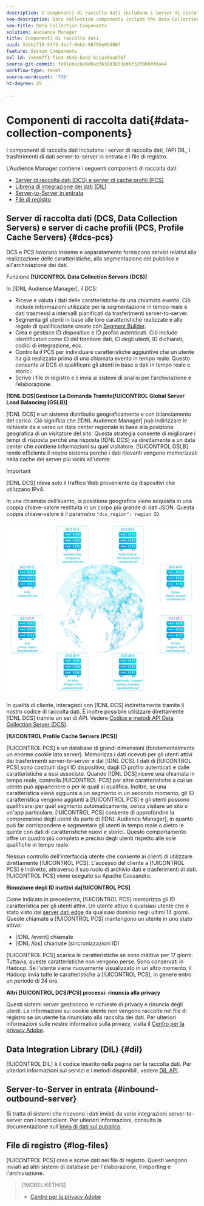 ```yaml
---
description: I componenti di raccolta dati includono i server di raccolta dati, l’API DIL, i trasferimenti di dati server-to-server in entrata e i file di registro.
seo-description: Data collection components include the Data Collection Servers, the DIL API, inbound server-to-server data transfers, and log files.
seo-title: Data Collection Components
solution: Audience Manager
title: Componenti di raccolta dati
uuid: 51bb1719-5ff2-4bc7-8eb1-98795e05d08f
feature: System Components
exl-id: 7ae407f1-f1e4-4545-baa2-bcca40aad76f
source-git-commit: fe01ebac8c0d0ad3630d3853e0bf32f0b00f6a44
workflow-type: tm+mt
source-wordcount: '736'
ht-degree: 2%

---
```


# Componenti di raccolta dati{#data-collection-components}

I componenti di raccolta dati includono i server di raccolta dati, l’API DIL, i trasferimenti di dati server-to-server in entrata e i file di registro.

<!-- 

c_compcollect.xml

 -->

L’Audience Manager contiene i seguenti componenti di raccolta dati:

* [Server di raccolta dati (DCS) e server di cache profili (PCS)](../../reference/system-components/components-data-collection.md#dcs-pcs)
* [Libreria di integrazione dei dati (DIL)](../../reference/system-components/components-data-collection.md#dil)
* [Server-to-Server in entrata](../../reference/system-components/components-data-collection.md#inbound-outbound-server)
* [File di registro](../../reference/system-components/components-data-collection.md#log-files)

## Server di raccolta dati (DCS, Data Collection Servers) e server di cache profili (PCS, Profile Cache Servers) {#dcs-pcs}

DCS e PCS lavorano insieme e separatamente forniscono servizi relativi alla realizzazione delle caratteristiche, alla segmentazione del pubblico e all&#39;archiviazione dei dati.

Funzione **[!UICONTROL Data Collection Servers (DCS)]**

In [!DNL Audience Manager], il DCS:

* Riceve e valuta i dati delle caratteristiche da una chiamata evento. Ciò include informazioni utilizzate per la segmentazione in tempo reale e dati trasmessi a intervalli pianificati da trasferimenti server-to-server.
* Segmenta gli utenti in base alle loro caratteristiche realizzate e alle regole di qualificazione create con [Segment Builder](../../features/segments/segment-builder.md).
* Crea e gestisce ID dispositivo e ID profilo autenticati. Ciò include identificatori come ID del fornitore dati, ID degli utenti, ID dichiarati, codici di integrazione, ecc.
* Controlla il PCS per individuare caratteristiche aggiuntive che un utente ha già realizzato prima di una chiamata evento in tempo reale. Questo consente al DCS di qualificare gli utenti in base a dati in tempo reale e storici.
* Scrive i file di registro e li invia ai sistemi di analisi per l’archiviazione e l’elaborazione.

**[!DNL DCS]Gestisce La Domanda Tramite[!UICONTROL Global Server Load Balancing (GSLB)]**

[!DNL DCS] è un sistema distribuito geograficamente e con bilanciamento del carico. Ciò significa che [!DNL Audience Manager] può indirizzare le richieste da e verso un data center regionale in base alla posizione geografica di un visitatore del sito. Questa strategia consente di migliorare i tempi di risposta perché una risposta [!DNL DCS] va direttamente a un data center che contiene informazioni su quel visitatore. [!UICONTROL GSLB] rende efficiente il nostro sistema perché i dati rilevanti vengono memorizzati nella cache dei server più vicini all&#39;utente.

>[!IMPORTANT]
>
>[!DNL DCS] rileva solo il traffico Web proveniente da dispositivi che utilizzano IPv4.

In una chiamata dell’evento, la posizione geografica viene acquisita in una coppia chiave-valore restituita in un corpo più grande di dati JSON. Questa coppia chiave-valore è il parametro `"dcs_region": region ID`.

![](assets/dcs-map.png)

In qualità di cliente, interagisci con [!DNL DCS] indirettamente tramite il nostro codice di raccolta dati. È inoltre possibile utilizzare direttamente [!DNL DCS] tramite un set di API. Vedere [Codice e metodi API Data Collection Server (DCS)](../../api/dcs-intro/dcs-event-calls/dcs-event-calls.md).

**[!UICONTROL Profile Cache Servers (PCS)]**

[!UICONTROL PCS] è un database di grandi dimensioni (fondamentalmente un enorme cookie lato server). Memorizza i dati ricevuti per gli utenti attivi dai trasferimenti server-to-server e dal [!DNL DCS]. I dati di [!UICONTROL PCS] sono costituiti dagli ID dispositivo, dagli ID profilo autenticati e dalle caratteristiche a essi associate. Quando [!DNL DCS] riceve una chiamata in tempo reale, controlla [!UICONTROL PCS] per altre caratteristiche a cui un utente può appartenere o per le quali si qualifica. Inoltre, se una caratteristica viene aggiunta a un segmento in un secondo momento, gli ID caratteristica vengono aggiunti a [!UICONTROL PCS] e gli utenti possono qualificarsi per quel segmento automaticamente, senza visitare un sito o un&#39;app particolare. [!UICONTROL PCS] consente di approfondire la comprensione degli utenti da parte di [!DNL Audience Manager], in quanto può far corrispondere e segmentare gli utenti in tempo reale o dietro le quinte con dati di caratteristiche nuovi e storici. Questo comportamento offre un quadro più completo e preciso degli utenti rispetto alle sole qualifiche in tempo reale.

Nessun controllo dell&#39;interfaccia utente che consente ai clienti di utilizzare direttamente [!UICONTROL PCS]. L&#39;accesso del cliente a [!UICONTROL PCS] è indiretto, attraverso il suo ruolo di archivio dati e trasferimenti di dati. [!UICONTROL PCS] viene eseguito su Apache Cassandra.

**Rimozione degli ID inattivi da[!UICONTROL PCS]**

Come indicato in precedenza, [!UICONTROL PCS] memorizza gli ID caratteristica per gli utenti attivi. Un utente attivo è qualsiasi utente che è stato visto dai [server dati edge](../../reference/system-components/components-edge.md) da qualsiasi dominio negli ultimi 14 giorni. Queste chiamate a [!UICONTROL PCS] mantengono un utente in uno stato attivo:

* [!DNL /event] chiamate
* [!DNL /ibs] chiamate (sincronizzazioni ID)

<!-- 

Removed /dpm calls from the bulleted list. /dpm calls have been deprecated.

 -->

[!UICONTROL PCS] scarica le caratteristiche se sono inattive per 17 giorni. Tuttavia, queste caratteristiche non vengono perse. Sono conservati in Hadoop. Se l&#39;utente viene nuovamente visualizzato in un altro momento, il Hadoop invia tutte le caratteristiche a [!UICONTROL PCS], in genere entro un periodo di 24 ore.

**Altri [!UICONTROL DCS/PCS] processi: rinuncia alla privacy**

Questi sistemi server gestiscono le richieste di privacy e rinuncia degli utenti. Le informazioni sui cookie utente non vengono raccolte nel file di registro se un utente ha rinunciato alla raccolta dei dati. Per ulteriori informazioni sulle nostre informative sulla privacy, visita il [Centro per la privacy Adobe](https://www.adobe.com/it/privacy/advertising-services.html).

## Data Integration Library (DIL) {#dil}

[!UICONTROL DIL] è il codice inserito nella pagina per la raccolta dati. Per ulteriori informazioni sui servizi e i metodi disponibili, vedere [DIL API](../../dil/dil-overview.md).

## Server-to-Server in entrata {#inbound-outbound-server}

Si tratta di sistemi che ricevono i dati inviati da varie integrazioni server-to-server con i nostri client. Per ulteriori informazioni, consulta la documentazione sull&#39;[invio di dati sul pubblico](/help/using/integration/sending-audience-data/real-time-data-integration/real-time-tech-specs.md).

## File di registro {#log-files}

[!UICONTROL PCS] crea e scrive dati nei file di registro. Questi vengono inviati ad altri sistemi di database per l&#39;elaborazione, il reporting e l&#39;archiviazione.

>[!MORELIKETHIS]
>
>* [Centro per la privacy Adobe](https://www.adobe.com/it/privacy.html)
